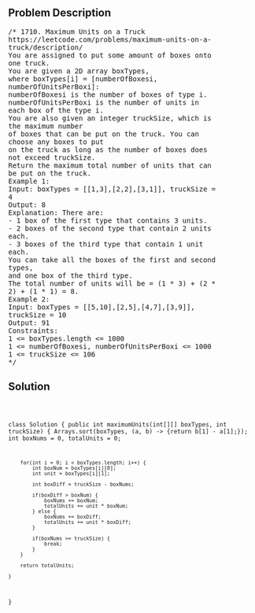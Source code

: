 <!--
<style>
  body { font-family: Arial, sans-serif; }
  .container { max-width: 100%; margin: 0 auto; padding: 10px; }
  .comment-block { max-width: 30%; background-color: #f9f9f9; padding: 10px; border-left: 5px solid #ccc; overflow-wrap: break-word; white-space: pre-wrap; }
  .code-block { background-color: #f4f4f4; padding: 10px; border: 1px solid #ddd; overflow-wrap: break-word; white-space: pre-wrap; }
</style>
-->

<div class='container'>
<h2>Problem Description</h2>
<div class='comment-block'>
<pre>
/* 1710. Maximum Units on a Truck
https://leetcode.com/problems/maximum-units-on-a-
truck/description/
You are assigned to put some amount of boxes onto
one truck.
You are given a 2D array boxTypes,
where boxTypes[i] = [numberOfBoxesi,
numberOfUnitsPerBoxi]:
numberOfBoxesi is the number of boxes of type i.
numberOfUnitsPerBoxi is the number of units in
each box of the type i.
You are also given an integer truckSize, which is
the maximum number
of boxes that can be put on the truck. You can
choose any boxes to put
on the truck as long as the number of boxes does
not exceed truckSize.
Return the maximum total number of units that can
be put on the truck.
Example 1:
Input: boxTypes = [[1,3],[2,2],[3,1]], truckSize =
4
Output: 8
Explanation: There are:
- 1 box of the first type that contains 3 units.
- 2 boxes of the second type that contain 2 units
each.
- 3 boxes of the third type that contain 1 unit
each.
You can take all the boxes of the first and second
types,
and one box of the third type.
The total number of units will be = (1 * 3) + (2 *
2) + (1 * 1) = 8.
Example 2:
Input: boxTypes = [[5,10],[2,5],[4,7],[3,9]],
truckSize = 10
Output: 91
Constraints:
1 <= boxTypes.length <= 1000
1 <= numberOfBoxesi, numberOfUnitsPerBoxi <= 1000
1 <= truckSize <= 106
*/
</pre>
</div>

<h2>Solution</h2>
<div class='code-block'>
<pre><code class='language-java'>

class Solution {
    public int maximumUnits(int[][] boxTypes, int truckSize) {
        Arrays.sort(boxTypes, (a, b) -> {return b[1] - a[1];});
        int boxNums = 0, totalUnits = 0;

        for(int i = 0; i < boxTypes.length; i++) {
            int boxNum = boxTypes[i][0];
            int unit = boxTypes[i][1];

            int boxDiff = truckSize - boxNums;

            if(boxDiff > boxNum) {
                boxNums += boxNum;
                totalUnits += unit * boxNum;
            } else {
                boxNums += boxDiff;
                totalUnits += unit * boxDiff;
            }

            if(boxNums >= truckSize) {
                break;
            }
        }

        return totalUnits;
        
    }
}</code></pre>
</div>
</div>
